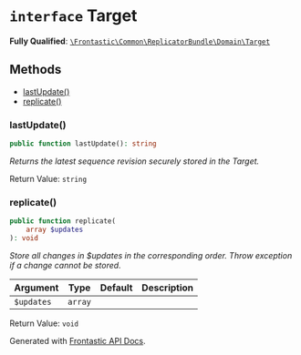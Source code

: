# `interface`  Target

**Fully Qualified**: [`\Frontastic\Common\ReplicatorBundle\Domain\Target`](../../../../src/php/ReplicatorBundle/Domain/Target.php)

## Methods

* [lastUpdate()](#lastupdate)
* [replicate()](#replicate)

### lastUpdate()

```php
public function lastUpdate(): string
```

*Returns the latest sequence revision securely stored in the Target.*

Return Value: `string`

### replicate()

```php
public function replicate(
    array $updates
): void
```

*Store all changes in $updates in the corresponding order. Throw
exception if a change cannot be stored.*

Argument|Type|Default|Description
--------|----|-------|-----------
`$updates`|`array`||

Return Value: `void`

Generated with [Frontastic API Docs](https://github.com/FrontasticGmbH/apidocs).
